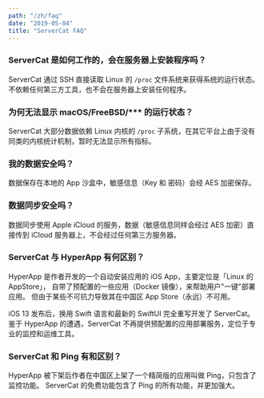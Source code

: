 ```yaml
---
path: "/zh/faq"
date: "2019-05-04"
title: "ServerCat FAQ"
---
```


### ServerCat 是如何工作的，会在服务器上安装程序吗？

ServerCat 通过 SSH 直接读取 Linux 的 <code>/proc</code> 文件系统来获得系统的运行状态。
不依赖任何第三方工具，也不会在服务器上安装任何程序。

### 为何无法显示 macOS/FreeBSD/*** 的运行状态？

ServerCat 大部分数据依赖 Linux 内核的 <code>/proc</code> 子系统，在其它平台上由于没有同类的内核统计机制，暂时无法显示所有指标。


### 我的数据安全吗？

数据保存在本地的 App 沙盒中，敏感信息（Key 和 密码）会经 AES 加密保存。

### 数据同步安全吗？

数据同步使用 Apple iCloud 的服务，数据（敏感信息同样会经过 AES 加密）直接传到 iCloud 服务器上，不会经过任何第三方服务器。

### ServerCat 与 HyperApp 有何区别？

HyperApp 是作者开发的一个自动安装应用的 iOS App，主要定位是「Linux 的 AppStore」，
自带了预配置的一些应用（Docker 镜像），来帮助用户"一键"部署应用。
但由于某些不可抗力导致其在中国区 App Store（永远）不可用。

iOS 13 发布后，换用 Swift 语言和最新的 SwiftUI 完全重写开发了 ServerCat。
鉴于 HyperApp 的遭遇，ServerCat 不再提供预配置的应用部署服务，定位于专业的监控和运维工具。

### ServerCat 和 Ping 有和区别？

HyperApp 被下架后作者在中国区上架了一个精简版的应用叫做 Ping，只包含了监控功能。
ServerCat 的免费功能包含了 Ping 的所有功能，并更加强大。
